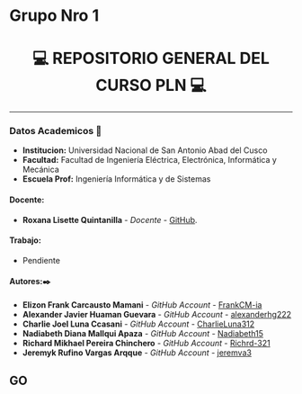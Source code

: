 # Grupo Nro 1
# **<center> 💻 REPOSITORIO GENERAL DEL CURSO PLN 💻 </center>**

---

### Datos Academicos 📖

- **Institucion:** Universidad Nacional de San Antonio Abad del Cusco
- **Facultad:** Facultad de Ingeniería Eléctrica, Electrónica, Informática y Mecánica
- **Escuela Prof:** Ingeniería Informática y de Sistemas

#### Docente:

- **Roxana Lisette Quintanilla** - _Docente_ - [GitHub](https://github.com/nitanilla).

#### Trabajo:

- Pendiente

#### Autores:✒️

- **Elizon Frank Carcausto Mamani** - _GitHub Account_ - [FrankCM-ia](https://github.com/FrankCM-ia)
- **Alexander Javier Huaman Guevara** - _GitHub Account_ - [alexanderhg222](https://github.com/alexanderhg222)
- **Charlie Joel Luna Ccasani** - _GitHub Account_ - [CharlieLuna312](https://github.com/CharlieLuna312)
- **Nadiabeth Diana Mallqui Apaza** - _GitHub Account_ - [Nadiabeth15](https://github.com/Nadiabeth15)
- **Richard Mikhael Pereira Chinchero** - _GitHub Account_ - [Richrd-321](https:github.com/Richrd-321)
- **Jeremyk Rufino Vargas Arqque** - _GitHub Account_ - [jeremva3](https:github.com/jeremva3)
## GO

